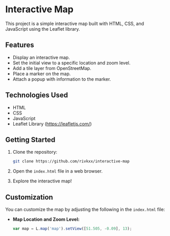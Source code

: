 # Interactive Map

This project is a simple interactive map built with HTML, CSS, and JavaScript using the Leaflet library.

## Features

- Display an interactive map.
- Set the initial view to a specific location and zoom level.
- Add a tile layer from OpenStreetMap.
- Place a marker on the map.
- Attach a popup with information to the marker.

## Technologies Used

- HTML
- CSS
- JavaScript
- Leaflet Library (https://leafletjs.com/)

## Getting Started

1. Clone the repository:

    ```bash
    git clone https://github.com/rivkxx/interactive-map
    ```

2. Open the `index.html` file in a web browser.

3. Explore the interactive map!

## Customization

You can customize the map by adjusting the following in the `index.html` file:

- **Map Location and Zoom Level:**
  ```javascript
  var map = L.map('map').setView([51.505, -0.09], 13);
